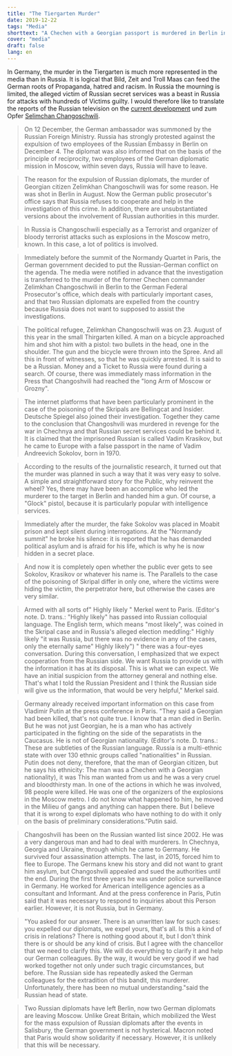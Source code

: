 ```yaml
---
title: "The Tiergarten Murder"
date: 2019-12-22
tags: "Media"
shorttext: "A Chechen with a Georgian passport is murdered in Berlin in front of witnesses of a guy on a bicycle and it was the Russian. Russian television reports."
cover: "media"
draft: false
lang: en
---
```


In Germany, the murder in the Tiergarten is much more represented in the media than in Russia. It is logical that Bild, Zeit and Troll Maas can feed the German roots of Propaganda, hatred and racism. In Russia the mourning is limited, the alleged victim of Russian secret services was a beast in Russia for attacks with hundreds of Victims guilty. I would therefore like to translate the reports of the Russian television on the [current development](https://vesti7.ru/video/1975959/episode/15-12-2019/ "ЭФИР ОТ 15.12.2019") und zum Opfer [Selimchan Changoschwili](https://vesti7.ru/video/1975957/episode/15-12-2019/ "ЭФИР ОТ 15.12.2019").

> On 12 December, the German ambassador was summoned by the Russian Foreign Ministry. Russia has strongly protested against the expulsion of two employees of the Russian Embassy in Berlin on December 4.  The diplomat was also informed that on the basis of the principle of reciprocity, two employees of the German diplomatic mission in Moscow, within seven days, Russia will have to leave.

> The reason for the expulsion of Russian diplomats, the murder of Georgian citizen Zelimkhan Changoschwili was for some reason. He was shot in Berlin in August. Now the German public prosecutor's office says that Russia refuses to cooperate and help in the investigation of this crime. In addition, there are unsubstantiated versions about the involvement of Russian authorities in this murder.

> In Russia is Changoschwili especially as a Terrorist and organizer of bloody terrorist attacks such as explosions in the Moscow metro, known. In this case, a lot of politics is involved.

> Immediately before the summit of the Normandy Quartet in Paris, the German government decided to put the Russian-German conflict on the agenda. The media were notified in advance that the investigation is transferred to the murder of the former Chechen commander Zelimkhan Changoschwili in Berlin to the German Federal Prosecutor's office, which deals with particularly important cases, and that two Russian diplomats are expelled from the country because Russia does not want to supposed to assist the investigations.

> The political refugee, Zelimkhan Changoschwili was on 23. August of this year in the small Thirgarten killed. A man on a bicycle approached him and shot him with a pistol: two bullets in the head, one in the shoulder. The gun and the bicycle were thrown into the Spree. And all this in front of witnesses, so that he was quickly arrested. It is said to be a Russian. Money and a Ticket to Russia were found during a search. Of course, there was immediately mass information in the Press that Changoshvili had reached the "long Arm of Moscow or Grozny".

> The internet platforms that have been particularly prominent in the case of the poisoning of the Skripals are Bellingcat and Insider. Deutsche Spiegel also joined their investigation. Together they came to the conclusion that Changoshvili was murdered in revenge for the war in Chechnya and that Russian secret services could be behind it. It is claimed that the imprisoned Russian is called Vadim Krasikov, but he came to Europe with a false passport in the name of Vadim Andreevich Sokolov, born in 1970.

> According to the results of the journalistic research, it turned out that the murder was planned in such a way that it was very easy to solve. A simple and straightforward story for the Public, why reinvent the wheel? Yes, there may have been an accomplice who led the murderer to the target in Berlin and handed him a gun. Of course, a "Glock" pistol, because it is particularly popular with intelligence services.

> Immediately after the murder, the fake Sokolov was placed in Moabit prison and kept silent during interrogations. At the "Normandy summit" he broke his silence: it is reported that he has demanded political asylum and is afraid for his life, which is why he is now hidden in a secret place.

> And now it is completely open whether the public ever gets to see Sokolov, Krasikov or whatever his name is. The Parallels to the case of the poisoning of Skripal differ in only one, where the victims were hiding the victim, the perpetrator here, but otherwise the cases are very similar.

> Armed with all sorts of" Highly likely " Merkel went to Paris. (Editor's note. D. trans.: "Highly likely" has passed into Russian colloquial language. The English term, which means "most likely", was coined in the Skripal case and in Russia's alleged election meddling:" Highly likely "it was Russia, but there was no evidence in any of the cases, only the eternally same" Highly likely") " there was a four-eyes conversation. During this conversation, I emphasized that we expect cooperation from the Russian side. We want Russia to provide us with the information it has at its disposal. This is what we can expect. We have an initial suspicion from the attorney general and nothing else. That's what I told the Russian President and I think the Russian side will give us the information, that would be very helpful," Merkel said.

> Germany already received important information on this case from Vladimir Putin at the press conference in Paris. "They said a Georgian had been killed, that's not quite true. I know that a man died in Berlin. But he was not just Georgian, he is a man who has actively participated in the fighting on the side of the separatists in the Caucasus. He is not of Georgian nationality. (Editor's note. D. trans.: These are subtleties of the Russian language. Russia is a multi-ethnic state with over 130 ethnic groups called "nationalities" in Russian. Putin does not deny, therefore, that the man of Georgian citizen, but he says his ethnicity: The man was a Chechen with a Georgian nationality), it was This man wanted from us and he was a very cruel and bloodthirsty man. In one of the actions in which he was involved, 98 people were killed. He was one of the organizers of the explosions in the Moscow metro. I do not know what happened to him, he moved in the Milieu of gangs and anything can happen there. But I believe that it is wrong to expel diplomats who have nothing to do with it only on the basis of preliminary considerations."Putin said.

> Changoshvili has been on the Russian wanted list since 2002. He was a very dangerous man and had to deal with murderers. In Chechnya, Georgia and Ukraine, through which he came to Germany. He survived four assassination attempts. The last, in 2015, forced him to flee to Europe. The Germans knew his story and did not want to grant him asylum, but Changoshvili appealed and sued the authorities until the end. During the first three years he was under police surveillance in Germany. He worked for American intelligence agencies as a consultant and Informant. And at the press conference in Paris, Putin said that it was necessary to respond to inquiries about this Person earlier. However, it is not Russia, but in Germany.

> "You asked for our answer. There is an unwritten law for such cases: you expelled our diplomats, we expel yours, that's all. Is this a kind of crisis in relations? There is nothing good about it, but I don't think there is or should be any kind of crisis. But I agree with the chancellor that we need to clarify this. We will do everything to clarify it and help our German colleagues. By the way, it would be very good if we had worked together not only under such tragic circumstances, but before. The Russian side has repeatedly asked the German colleagues for the extradition of this bandit, this murderer. Unfortunately, there has been no mutual understanding."said the Russian head of state.

> Two Russian diplomats have left Berlin, now two German diplomats are leaving Moscow. Unlike Great Britain, which mobilized the West for the mass expulsion of Russian diplomats after the events in Salisbury, the German government is not hysterical. Macron noted that Paris would show solidarity if necessary. However, it is unlikely that this will be necessary.
